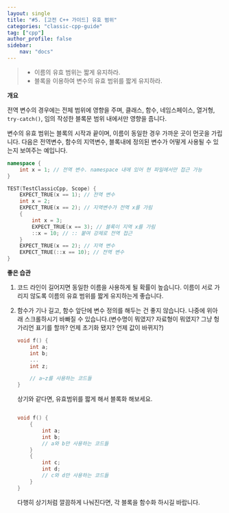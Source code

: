 ```yaml
---
layout: single
title: "#5. [고전 C++ 가이드] 유효 범위"
categories: "classic-cpp-guide"
tag: ["cpp"]
author_profile: false
sidebar: 
    nav: "docs"
---
```


> * 이름의 유효 범위는 짧게 유지하라.
> * 블록을 이용하여 변수의 유효 범위를 짧게 유지하라.

**개요**

전역 변수의 경우에는 전체 범위에 영향을 주며,
클래스, 함수, 네임스페이스, 열거형, `try-catch()`, 임의 작성한 블록문 범위 내에서만 영향을 줍니다.

변수의 유효 범위는 블록의 시작과 끝이며, 이름이 동일한 경우 가까운 곳이 먼곳을 가립니다. 다음은 전역변수, 함수의 지역변수, 블록내에 정의된 변수가 어떻게 사용될 수 있는지 보여주는 예입니다.

```cpp
namespace {
    int x = 1; // 전역 변수. namespace 내에 있어 현 파일에서만 접근 가능
}

TEST(TestClassicCpp, Scope) {
    EXPECT_TRUE(x == 1); // 전역 변수
    int x = 2; 
    EXPECT_TRUE(x == 2); // 지역변수가 전역 x를 가림
    {
        int x = 3;
        EXPECT_TRUE(x == 3); // 블록이 지역 x를 가림
        ::x = 10; // :: 붙여 강제로 전역 접근
    } 
    EXPECT_TRUE(x == 2); // 지역 변수
    EXPECT_TRUE(::x == 10); // 전역 변수
}
```

**좋은 습관**

1. 코드 라인이 길어지면 동일한 이름을 사용하게 될 확률이 높습니다. 이름이 서로 가리지 않도록 이름의 유효 범위를 짧게 유지하는게 좋습니다.
2. 함수가 기나 길고, 함수 앞단에 변수 정의를 해두는 건 좋지 않습니다. 나중에 위아래 스크롤하시기 바빠질 수 있습니다.(변수명이 뭐였지? 자료형이 뭐였지? 그냥 헝가리언 표기를 할까? 언제 초기화 됐지? 언제 값이 바뀌지?)
 
    ```cpp
    void f() {
        int a;
        int b;
        ...
        int z;

        // a~z를 사용하는 코드들
    }
    ```

    상기와 같다면, 유효범위를 짧게 해서 블록화 해보세요.

    ```cpp
    
    void f() {
        {
            int a;
            int b;
            // a와 b만 사용하는 코드들
        }
        {
            int c;
            int d;
            // c와 d만 사용하는 코드들
        }
    }
    ```

    다행히 상기처럼 깔끔하게 나눠진다면, 각 블록을 함수화 하시길 바랍니다.
